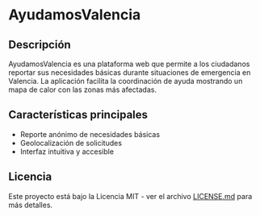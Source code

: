 # AyudamosValencia

## Descripción
AyudamosValencia es una plataforma web que permite a los ciudadanos reportar sus necesidades básicas durante situaciones de emergencia en Valencia. La aplicación facilita la coordinación de ayuda mostrando un mapa de calor con las zonas más afectadas.

## Características principales
- Reporte anónimo de necesidades básicas
- Geolocalización de solicitudes
- Interfaz intuitiva y accesible


## Licencia
Este proyecto está bajo la Licencia MIT - ver el archivo [LICENSE.md](LICENSE.md) para más detalles.
